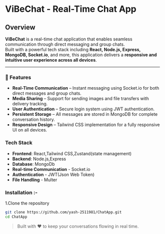 # ViBeChat - Real-Time Chat App

## Overview

**ViBeChat** is a real-time chat application that enables seamless communication through direct messaging and group chats.  
Built with a powerful tech stack including **React, Node.js, Express, MongoDB, Socket.io**, and more, this application delivers a **responsive and intuitive user experience across all devices**.

---

### 🚀 Features

- **Real-Time Communication** – Instant messaging using Socket.io for both direct messages and group chats.
- **Media Sharing** – Support for sending images and file transfers with delivery tracking.
- **User Authentication** – Secure login system using JWT authentication.
- **Persistent Storage** – All messages are stored in MongoDB for complete conversation history.
- **Responsive Design** – Tailwind CSS implementation for a fully responsive UI on all devices.


### Tech Stack 
- **Frontend**: React,Tailwind CSS,Zustand(state management)
- **Backend**: Node.js,Express
- **Database**: MongoDb
- **Real-time Communication** - Socket.io
- **Authentication** - JWT(Json Web Token)
- **File Handling** - Multer

### Installation :-

1.Clone the repository
```bash
git clone https://github.com/yash-2511981/ChatApp.git
cd ChatApp
```


> Built with ❤️ to keep your conversations flowing in real time.
